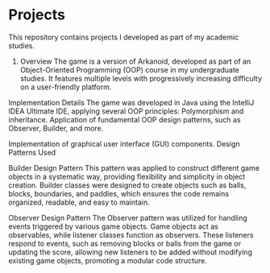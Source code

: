 # Projects
This repository contains projects I developed as part of my academic studies.

1) Overview
The game is a version of Arkanoid, developed as part of an Object-Oriented Programming (OOP) course in my undergraduate studies. It features multiple levels with progressively increasing difficulty on a user-friendly platform.

Implementation Details
The game was developed in Java using the IntelliJ IDEA Ultimate IDE, applying several OOP principles:
Polymorphism and inheritance.
Application of fundamental OOP design patterns, such as Observer, Builder, and more.

Implementation of graphical user interface (GUI) components.
Design Patterns Used

Builder Design Pattern
This pattern was applied to construct different game objects in a systematic way, providing flexibility and simplicity in object creation. Builder classes were designed to create objects such as balls, blocks, boundaries, and paddles, which ensures the code remains organized, readable, and easy to maintain.

Observer Design Pattern
The Observer pattern was utilized for handling events triggered by various game objects. Game objects act as observables, while listener classes function as observers. These listeners respond to events, such as removing blocks or balls from the game or updating the score, allowing new listeners to be added without modifying existing game objects, promoting a modular code structure.

